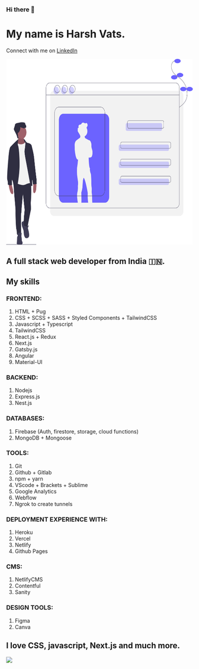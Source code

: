 ### Hi there 👋
# My name is Harsh Vats.
Connect with me on [LinkedIn](https://www.linkedin.com/in/harsh-vats-02b210150/)

<img src="https://raw.githubusercontent.com/harshvats2000/harshvats2000/master/profile.svg" width="100%" height="500px" />

## A full stack web developer from India 🇮🇳.

## My skills

### FRONTEND:
1. HTML + Pug
2. CSS + SCSS + SASS + Styled Components + TailwindCSS 
3. Javascript + Typescript
4. TailwindCSS
5. React.js + Redux
6. Next.js
7. Gatsby.js
8. Angular
9. Material-UI

### BACKEND:
1. Nodejs
2. Express.js
3. Nest.js

### DATABASES:
1. Firebase (Auth, firestore, storage, cloud functions)
2. MongoDB + Mongoose

### TOOLS:
1. Git
2. Github + Gitlab
3. npm + yarn
4. VScode + Brackets + Sublime
5. Google Analytics
6. Webflow
7. Ngrok to create tunnels

### DEPLOYMENT EXPERIENCE WITH:
1. Heroku
2. Vercel
3. Netlify
4. Github Pages

### CMS:
1. NetlifyCMS
2. Contentful
3. Sanity

### DESIGN TOOLS:
1. Figma
2. Canva


## I love CSS, javascript, Next.js and much more.

<img src="https://komarev.com/ghpvc/?username=vatsvatsharsh2000&style=flat-square" />
